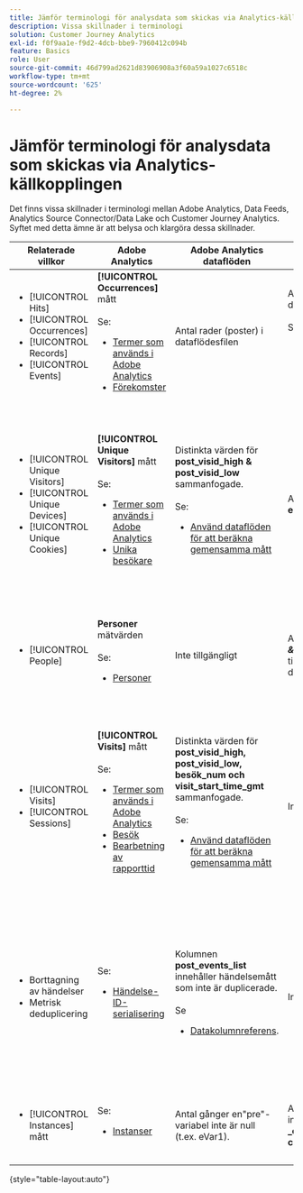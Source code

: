 ```yaml
---
title: Jämför terminologi för analysdata som skickas via Analytics-källkopplingen
description: Vissa skillnader i terminologi
solution: Customer Journey Analytics
exl-id: f0f9aa1e-f9d2-4dcb-bbe9-7960412c094b
feature: Basics
role: User
source-git-commit: 46d799ad2621d83906908a3f60a59a1027c6518c
workflow-type: tm+mt
source-wordcount: '625'
ht-degree: 2%

---
```


# Jämför terminologi för analysdata som skickas via Analytics-källkopplingen

Det finns vissa skillnader i terminologi mellan Adobe Analytics, Data Feeds, Analytics Source Connector/Data Lake och Customer Journey Analytics. Syftet med detta ämne är att belysa och klargöra dessa skillnader.

| Relaterade villkor | Adobe Analytics | Adobe Analytics dataflöden | Källanslutning för analys/datasjön | Customer Journey Analytics | Anteckningar |
|---|---|---|---|---|---|
| <ul><li>[!UICONTROL Hits]</li><li>[!UICONTROL Occurrences]</li><li>[!UICONTROL Records]</li><li>[!UICONTROL Events]</li></ul> | **[!UICONTROL Occurrences]** mått<br><br>Se:<ul><li>[Termer som används i Adobe Analytics](https://experienceleague.adobe.com/docs/analytics/technotes/terms.html)</li><li>[Förekomster](https://experienceleague.adobe.com/docs/analytics/components/metrics/occurrences.html)</li></ul> | Antal rader (poster) i dataflödesfilen | Antal rader (poster) i datauppsättningen<br><br>Se:<ul><li>[Jämför dina Adobe Analytics-data med Customer Journey Analytics](https://experienceleague.adobe.com/docs/analytics-platform/using/troubleshooting/compare.html)</li></ul> | **[!UICONTROL Events]**-mått | <ul><li>&quot;Hit&quot; och &quot;instance&quot; är synonyma i Adobe Analytics.</li><li>Se _Anpassade händelser_ nedan.</li><li>Vissa data filtreras när de skickas via Analytics-källkopplingen till Adobe Experience Platform. Se [Jämför dina Adobe Analytics-data med Customer Journey Analytics](https://experienceleague.adobe.com/docs/analytics-platform/using/troubleshooting/compare.html) |
| <ul><li>[!UICONTROL Unique Visitors]</li><li>[!UICONTROL Unique Devices]</li><li>[!UICONTROL Unique Cookies]</li></ul> | **[!UICONTROL Unique Visitors]** mått<br><br>Se:<ul><li>[Termer som används i Adobe Analytics](https://experienceleague.adobe.com/docs/analytics/technotes/terms.html)</li><li>[Unika besökare](https://experienceleague.adobe.com/docs/analytics/components/metrics/unique-visitors.html)</li></ul> | Distinkta värden för **post\_visid\_high &amp; post\_visid\_low** sammanfogade.<br><br>Se:<ul><li>[Använd dataflöden för att beräkna gemensamma mått](https://experienceleague.adobe.com/docs/analytics/export/analytics-data-feed/data-feed-contents/datafeeds-calculate.html)</li></ul> | Antal distinkta **endUserID:n.\_experience.aaid.id** | **Personer**, om **endUserID:n.\_experience.aaid.id** har valts som person-ID. | <ul><li>En person i Adobe Analytics är vanligtvis associerad med en enhets-ID, till exempel en cookie. AAID är den primära enhetsidentifieraren i Adobe Analytics, inte ECID. Se även [AAID, ECID, AACUSTOMID och Analytics-källkopplingen](https://experienceleague.adobe.com/docs/analytics-platform/using/compare-aa-cja/cja-aa-comparison/aaid-ecid-adc.html).</li><li>&quot;Besökaren&quot; är inte ett körklart mått i Customer Journey Analytics. Men om du väljer **endUserID:n.\_experience.aaid.id** som person-ID är personmåttet i Customer Journey Analytics ungefär detsamma som för unika besökare i Adobe Analytics.</li></ul> |
| <ul><li>[!UICONTROL People]</li></ul> | **Personer** mätvärden<br><br> Se:<ul><li>[Personer](https://experienceleague.adobe.com/docs/analytics/components/metrics/people.html)</li></ul> | Inte tillgängligt | Antal distinkt för **_\&lt;sökväg\>_.stitchedId**(endast tillgängligt i sammanslagna datamängder) | Mått för **Personer** | <ul><li>Personmåttet i Customer Journey Analytics är antalet olika person-ID:n. Beroende på vad du väljer som person-ID i anslutningen Customer Journey Analytics kan personmåttet betyda olika saker.</ul></li> |
| <ul><li>[!UICONTROL Visits]</li><li>[!UICONTROL Sessions]</li></ul> | **[!UICONTROL Visits]** mått<br><br>Se:<ul><li>[Termer som används i Adobe Analytics](https://experienceleague.adobe.com/docs/analytics/technotes/terms.html)</li><li>[Besök](https://experienceleague.adobe.com/docs/analytics/components/metrics/visits.html)</li><li>[Bearbetning av rapporttid](https://experienceleague.adobe.com/docs/analytics/components/virtual-report-suites/vrs-report-time-processing.html)</ul></li> | Distinkta värden för **post\_visid\_high, post\_visid\_low, besök\_num och visit\_start\_time\_gmt** sammanfogade.<br><br>Se:<ul><li>[Använd dataflöden för att beräkna gemensamma mått](https://experienceleague.adobe.com/docs/analytics/export/analytics-data-feed/data-feed-contents/datafeeds-calculate.html)</li></ul> | Inte tillgängligt | Mätvärde för **sessioner** | <ul><li>Med rapporttidsbearbetning i Adobe Analytics virtuella rapportsviter och datavyer i Customer Journey Analytics går det att konfigurera konceptet med besök (session). Besöksantalet kan därför variera mellan olika miljöer beroende på vilken definition som används. Se även [Jämför databearbetning mellan rapportfunktionerna i Adobe Analytics och Customer Journey Analytics](https://experienceleague.adobe.com/docs/analytics-platform/using/compare-aa-cja/cja-aa-comparison/data-processing-comparisons.html) och [Virtuella rapportsviter, datavyer, Adobe Experience Platform-sandlådor och källkopplingen för Analytics](https://experienceleague.adobe.com/docs/analytics-platform/using/compare-aa-cja/cja-aa-comparison/vrs-dataview-sandbox-adc.html). | <ul><li>Anpassade händelser</li><li>Slutförda händelser</li></ul> | Anpassade händelser 1-1000 | **post\_events\_list**<br><br> Se:<ul><li>[Använd dataflöden för att beräkna gemensamma mått](https://experienceleague.adobe.com/docs/analytics/export/analytics-data-feed/data-feed-contents/datafeeds-calculate.html) | **\_experience.analytics.<ul>event1to100.event1 **till<br>** event901to1000.event1000 **</ul> | **\_experience.analytics.<ul>event1to100.event1 **till<br>** event901to1000.event1000 **</ul> | <ul><li>En händelse i Adobe Analytics är en [Success Event](https://experienceleague.adobe.com/docs/analytics/components/metrics/custom-events.html) (anpassad händelse) som har angetts i en Adobe Analytics-avbildningsbegäran (datainsamlingsserveranrop).</ul> |
| <ul><li>Borttagning av händelser</li><li>Metrisk deduplicering</ul></li> | Se:<ul><li>[Händelse-ID-serialisering](https://experienceleague.adobe.com/docs/analytics/implementation/vars/page-vars/events/event-serialization.html)</li></ul> | Kolumnen **post_events_list** innehåller händelsemått som inte är duplicerade.<br><br>Se <ul><li>[Datakolumnreferens](https://experienceleague.adobe.com/docs/analytics/export/analytics-data-feed/data-feed-contents/datafeeds-reference.html). </ul></li> | Inte tillgängligt | Se:<ul><li>[Komponentinställningar för metrisk deduplicering](https://experienceleague.adobe.com/docs/analytics-platform/using/cja-dataviews/component-settings/metric-deduplication.html) | <ul><li>Händelse-/metrisk borttagning av dubbletter i Adobe Analytics skiljer sig något från Customer Journey Analytics. I Adobe Analytics sker borttagning av dubbletter vid databearbetningstid. I Customer Journey Analytics sker borttagning av dubbletter vid rapportkörning, vilket ger större flexibilitet. Ej duplicerade mätvärden kan skilja sig något mellan Adobe Analytics och Customer Journey Analytics.</li></ul> |
| <ul><li>[!UICONTROL Instances] mått</li></ul> | Se:<ul><li>[Instanser](https://experienceleague.adobe.com/docs/analytics/components/metrics/instances.html) | Antal gånger en&quot;pre&quot;-variabel inte är null (t.ex. eVar1). | Antal gånger en &quot;mid&quot;-variabel inte är null (t.ex. **\_experience.analytics).<br>customDimensions.eVars.eVar1**). | Du kan skapa **instanser**-mått genom att [skapa mått från eVar-fält.](https://experienceleague.adobe.com/docs/analytics-platform/using/cja-dataviews/data-views-usecases.html) | <ul><li>[!UICONTROL Instances] är vanligtvis associerad med kolumnerna prop och eVar för att avgöra hur många gånger variabeln har angetts. |

{style="table-layout:auto"}
